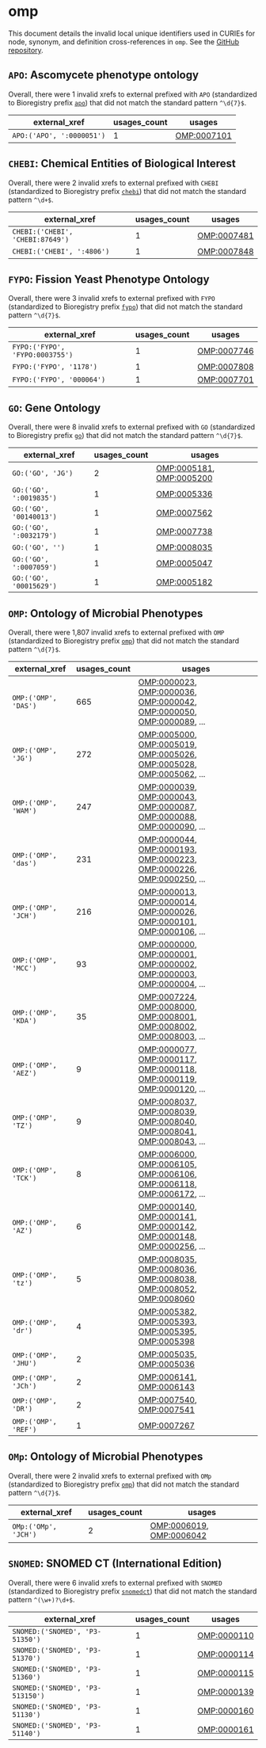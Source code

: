 # omp

This document details the invalid local unique identifiers used in CURIEs
for node, synonym, and definition cross-references in `omp`. See the [GitHub repository](https://github.com/microbialphenotypes/OMP-ontology).


## `APO`: Ascomycete phenotype ontology

Overall, there were 1 invalid
xrefs to external prefixed with `APO` (standardized to Bioregistry
prefix [`apo`](https://bioregistry.io/apo)) that
did not match the standard pattern `^\d{7}$`.

| external_xref             |   usages_count | usages                                                    |
|---------------------------|----------------|-----------------------------------------------------------|
| `APO:('APO', ':0000051')` |              1 | [OMP:0007101](http://purl.obolibrary.org/obo/OMP_0007101) |

## `CHEBI`: Chemical Entities of Biological Interest

Overall, there were 2 invalid
xrefs to external prefixed with `CHEBI` (standardized to Bioregistry
prefix [`chebi`](https://bioregistry.io/chebi)) that
did not match the standard pattern `^\d+$`.

| external_xref                    |   usages_count | usages                                                    |
|----------------------------------|----------------|-----------------------------------------------------------|
| `CHEBI:('CHEBI', 'CHEBI:87649')` |              1 | [OMP:0007481](http://purl.obolibrary.org/obo/OMP_0007481) |
| `CHEBI:('CHEBI', ':4806')`       |              1 | [OMP:0007848](http://purl.obolibrary.org/obo/OMP_0007848) |

## `FYPO`: Fission Yeast Phenotype Ontology

Overall, there were 3 invalid
xrefs to external prefixed with `FYPO` (standardized to Bioregistry
prefix [`fypo`](https://bioregistry.io/fypo)) that
did not match the standard pattern `^\d{7}$`.

| external_xref                   |   usages_count | usages                                                    |
|---------------------------------|----------------|-----------------------------------------------------------|
| `FYPO:('FYPO', 'FYPO:0003755')` |              1 | [OMP:0007746](http://purl.obolibrary.org/obo/OMP_0007746) |
| `FYPO:('FYPO', '1178')`         |              1 | [OMP:0007808](http://purl.obolibrary.org/obo/OMP_0007808) |
| `FYPO:('FYPO', '000064')`       |              1 | [OMP:0007701](http://purl.obolibrary.org/obo/OMP_0007701) |

## `GO`: Gene Ontology

Overall, there were 8 invalid
xrefs to external prefixed with `GO` (standardized to Bioregistry
prefix [`go`](https://bioregistry.io/go)) that
did not match the standard pattern `^\d{7}$`.

| external_xref           |   usages_count | usages                                                                                                               |
|-------------------------|----------------|----------------------------------------------------------------------------------------------------------------------|
| `GO:('GO', 'JG')`       |              2 | [OMP:0005181](http://purl.obolibrary.org/obo/OMP_0005181), [OMP:0005200](http://purl.obolibrary.org/obo/OMP_0005200) |
| `GO:('GO', ':0019835')` |              1 | [OMP:0005336](http://purl.obolibrary.org/obo/OMP_0005336)                                                            |
| `GO:('GO', '00140013')` |              1 | [OMP:0007562](http://purl.obolibrary.org/obo/OMP_0007562)                                                            |
| `GO:('GO', ':0032179')` |              1 | [OMP:0007738](http://purl.obolibrary.org/obo/OMP_0007738)                                                            |
| `GO:('GO', '')`         |              1 | [OMP:0008035](http://purl.obolibrary.org/obo/OMP_0008035)                                                            |
| `GO:('GO', ':0007059')` |              1 | [OMP:0005047](http://purl.obolibrary.org/obo/OMP_0005047)                                                            |
| `GO:('GO', '00015629')` |              1 | [OMP:0005182](http://purl.obolibrary.org/obo/OMP_0005182)                                                            |

## `OMP`: Ontology of Microbial Phenotypes

Overall, there were 1,807 invalid
xrefs to external prefixed with `OMP` (standardized to Bioregistry
prefix [`omp`](https://bioregistry.io/omp)) that
did not match the standard pattern `^\d{7}$`.

| external_xref        |   usages_count | usages                                                                                                                                                                                                                                                                                                     |
|----------------------|----------------|------------------------------------------------------------------------------------------------------------------------------------------------------------------------------------------------------------------------------------------------------------------------------------------------------------|
| `OMP:('OMP', 'DAS')` |            665 | [OMP:0000023](http://purl.obolibrary.org/obo/OMP_0000023), [OMP:0000036](http://purl.obolibrary.org/obo/OMP_0000036), [OMP:0000042](http://purl.obolibrary.org/obo/OMP_0000042), [OMP:0000050](http://purl.obolibrary.org/obo/OMP_0000050), [OMP:0000089](http://purl.obolibrary.org/obo/OMP_0000089), ... |
| `OMP:('OMP', 'JG')`  |            272 | [OMP:0005000](http://purl.obolibrary.org/obo/OMP_0005000), [OMP:0005019](http://purl.obolibrary.org/obo/OMP_0005019), [OMP:0005026](http://purl.obolibrary.org/obo/OMP_0005026), [OMP:0005028](http://purl.obolibrary.org/obo/OMP_0005028), [OMP:0005062](http://purl.obolibrary.org/obo/OMP_0005062), ... |
| `OMP:('OMP', 'WAM')` |            247 | [OMP:0000039](http://purl.obolibrary.org/obo/OMP_0000039), [OMP:0000043](http://purl.obolibrary.org/obo/OMP_0000043), [OMP:0000087](http://purl.obolibrary.org/obo/OMP_0000087), [OMP:0000088](http://purl.obolibrary.org/obo/OMP_0000088), [OMP:0000090](http://purl.obolibrary.org/obo/OMP_0000090), ... |
| `OMP:('OMP', 'das')` |            231 | [OMP:0000044](http://purl.obolibrary.org/obo/OMP_0000044), [OMP:0000193](http://purl.obolibrary.org/obo/OMP_0000193), [OMP:0000223](http://purl.obolibrary.org/obo/OMP_0000223), [OMP:0000226](http://purl.obolibrary.org/obo/OMP_0000226), [OMP:0000250](http://purl.obolibrary.org/obo/OMP_0000250), ... |
| `OMP:('OMP', 'JCH')` |            216 | [OMP:0000013](http://purl.obolibrary.org/obo/OMP_0000013), [OMP:0000014](http://purl.obolibrary.org/obo/OMP_0000014), [OMP:0000026](http://purl.obolibrary.org/obo/OMP_0000026), [OMP:0000101](http://purl.obolibrary.org/obo/OMP_0000101), [OMP:0000106](http://purl.obolibrary.org/obo/OMP_0000106), ... |
| `OMP:('OMP', 'MCC')` |             93 | [OMP:0000000](http://purl.obolibrary.org/obo/OMP_0000000), [OMP:0000001](http://purl.obolibrary.org/obo/OMP_0000001), [OMP:0000002](http://purl.obolibrary.org/obo/OMP_0000002), [OMP:0000003](http://purl.obolibrary.org/obo/OMP_0000003), [OMP:0000004](http://purl.obolibrary.org/obo/OMP_0000004), ... |
| `OMP:('OMP', 'KDA')` |             35 | [OMP:0007224](http://purl.obolibrary.org/obo/OMP_0007224), [OMP:0008000](http://purl.obolibrary.org/obo/OMP_0008000), [OMP:0008001](http://purl.obolibrary.org/obo/OMP_0008001), [OMP:0008002](http://purl.obolibrary.org/obo/OMP_0008002), [OMP:0008003](http://purl.obolibrary.org/obo/OMP_0008003), ... |
| `OMP:('OMP', 'AEZ')` |              9 | [OMP:0000077](http://purl.obolibrary.org/obo/OMP_0000077), [OMP:0000117](http://purl.obolibrary.org/obo/OMP_0000117), [OMP:0000118](http://purl.obolibrary.org/obo/OMP_0000118), [OMP:0000119](http://purl.obolibrary.org/obo/OMP_0000119), [OMP:0000120](http://purl.obolibrary.org/obo/OMP_0000120), ... |
| `OMP:('OMP', 'TZ')`  |              9 | [OMP:0008037](http://purl.obolibrary.org/obo/OMP_0008037), [OMP:0008039](http://purl.obolibrary.org/obo/OMP_0008039), [OMP:0008040](http://purl.obolibrary.org/obo/OMP_0008040), [OMP:0008041](http://purl.obolibrary.org/obo/OMP_0008041), [OMP:0008043](http://purl.obolibrary.org/obo/OMP_0008043), ... |
| `OMP:('OMP', 'TCK')` |              8 | [OMP:0006000](http://purl.obolibrary.org/obo/OMP_0006000), [OMP:0006105](http://purl.obolibrary.org/obo/OMP_0006105), [OMP:0006106](http://purl.obolibrary.org/obo/OMP_0006106), [OMP:0006118](http://purl.obolibrary.org/obo/OMP_0006118), [OMP:0006172](http://purl.obolibrary.org/obo/OMP_0006172), ... |
| `OMP:('OMP', 'AZ')`  |              6 | [OMP:0000140](http://purl.obolibrary.org/obo/OMP_0000140), [OMP:0000141](http://purl.obolibrary.org/obo/OMP_0000141), [OMP:0000142](http://purl.obolibrary.org/obo/OMP_0000142), [OMP:0000148](http://purl.obolibrary.org/obo/OMP_0000148), [OMP:0000256](http://purl.obolibrary.org/obo/OMP_0000256), ... |
| `OMP:('OMP', 'tz')`  |              5 | [OMP:0008035](http://purl.obolibrary.org/obo/OMP_0008035), [OMP:0008036](http://purl.obolibrary.org/obo/OMP_0008036), [OMP:0008038](http://purl.obolibrary.org/obo/OMP_0008038), [OMP:0008052](http://purl.obolibrary.org/obo/OMP_0008052), [OMP:0008060](http://purl.obolibrary.org/obo/OMP_0008060)      |
| `OMP:('OMP', 'dr')`  |              4 | [OMP:0005382](http://purl.obolibrary.org/obo/OMP_0005382), [OMP:0005393](http://purl.obolibrary.org/obo/OMP_0005393), [OMP:0005395](http://purl.obolibrary.org/obo/OMP_0005395), [OMP:0005398](http://purl.obolibrary.org/obo/OMP_0005398)                                                                 |
| `OMP:('OMP', 'JHU')` |              2 | [OMP:0005035](http://purl.obolibrary.org/obo/OMP_0005035), [OMP:0005036](http://purl.obolibrary.org/obo/OMP_0005036)                                                                                                                                                                                       |
| `OMP:('OMP', 'JCh')` |              2 | [OMP:0006141](http://purl.obolibrary.org/obo/OMP_0006141), [OMP:0006143](http://purl.obolibrary.org/obo/OMP_0006143)                                                                                                                                                                                       |
| `OMP:('OMP', 'DR')`  |              2 | [OMP:0007540](http://purl.obolibrary.org/obo/OMP_0007540), [OMP:0007541](http://purl.obolibrary.org/obo/OMP_0007541)                                                                                                                                                                                       |
| `OMP:('OMP', 'REF')` |              1 | [OMP:0007267](http://purl.obolibrary.org/obo/OMP_0007267)                                                                                                                                                                                                                                                  |

## `OMp`: Ontology of Microbial Phenotypes

Overall, there were 2 invalid
xrefs to external prefixed with `OMp` (standardized to Bioregistry
prefix [`omp`](https://bioregistry.io/omp)) that
did not match the standard pattern `^\d{7}$`.

| external_xref        |   usages_count | usages                                                                                                               |
|----------------------|----------------|----------------------------------------------------------------------------------------------------------------------|
| `OMp:('OMp', 'JCH')` |              2 | [OMP:0006019](http://purl.obolibrary.org/obo/OMP_0006019), [OMP:0006042](http://purl.obolibrary.org/obo/OMP_0006042) |

## `SNOMED`: SNOMED CT (International Edition)

Overall, there were 6 invalid
xrefs to external prefixed with `SNOMED` (standardized to Bioregistry
prefix [`snomedct`](https://bioregistry.io/snomedct)) that
did not match the standard pattern `^(\w+)?\d+$`.

| external_xref                    |   usages_count | usages                                                    |
|----------------------------------|----------------|-----------------------------------------------------------|
| `SNOMED:('SNOMED', 'P3-51350')`  |              1 | [OMP:0000110](http://purl.obolibrary.org/obo/OMP_0000110) |
| `SNOMED:('SNOMED', 'P3-51370')`  |              1 | [OMP:0000114](http://purl.obolibrary.org/obo/OMP_0000114) |
| `SNOMED:('SNOMED', 'P3-51360')`  |              1 | [OMP:0000115](http://purl.obolibrary.org/obo/OMP_0000115) |
| `SNOMED:('SNOMED', 'P3-513150')` |              1 | [OMP:0000139](http://purl.obolibrary.org/obo/OMP_0000139) |
| `SNOMED:('SNOMED', 'P3-51130')`  |              1 | [OMP:0000160](http://purl.obolibrary.org/obo/OMP_0000160) |
| `SNOMED:('SNOMED', 'P3-51140')`  |              1 | [OMP:0000161](http://purl.obolibrary.org/obo/OMP_0000161) |

